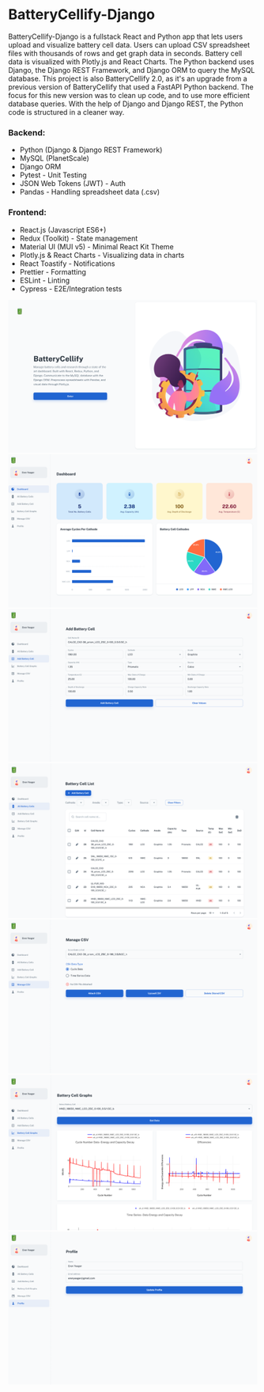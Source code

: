 # BatteryCellify-Django

BatteryCellify-Django is a fullstack React and Python app that lets users upload and visualize battery cell data. Users can upload CSV spreadsheet files with thousands of rows and get graph data in seconds. Battery cell data is visualized with Plotly.js and React Charts. The Python backend uses Django, the Django REST Framework, and Django ORM to query the MySQL database. This project is also BatteryCellify 2.0, as it's an upgrade from a previous version of BatteryCellify that used a FastAPI Python backend. The focus for this new version was to clean up code, and to use more efficient database queries. With the help of Django and Django REST, the Python code is structured in a cleaner way.

### Backend:

- Python (Django & Django REST Framework)
- MySQL (PlanetScale)
- Django ORM
- Pytest - Unit Testing
- JSON Web Tokens (JWT) - Auth
- Pandas - Handling spreadsheet data (.csv)

### Frontend:

- React.js (Javascript ES6+)
- Redux (Toolkit) - State management
- Material UI (MUI v5) - Minimal React Kit Theme
- Plotly.js & React Charts - Visualizing data in charts
- React Toastify - Notifications
- Prettier - Formatting
- ESLint - Linting
- Cypress - E2E/Integration tests

![landing page](https://github.com/jonathanleejono/BatteryCellify-Django/blob/main/assets/landing.png)
![landing page](https://github.com/jonathanleejono/BatteryCellify-Django/blob/main/assets/dashboard_app.png)
![landing page](https://github.com/jonathanleejono/BatteryCellify-Django/blob/main/assets/add_battery_cell.png)
![landing page](https://github.com/jonathanleejono/BatteryCellify-Django/blob/main/assets/all_battery_cells.png)
![landing page](https://github.com/jonathanleejono/BatteryCellify-Django/blob/main/assets/manage_csv.png)
![landing page](https://github.com/jonathanleejono/BatteryCellify-Django/blob/main/assets/battery_cell_graphs.png)
![landing page](https://github.com/jonathanleejono/BatteryCellify-Django/blob/main/assets/profile.png)
